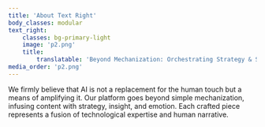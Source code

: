 ```yaml
---
title: 'About Text Right'
body_classes: modular
text_right:
    classes: bg-primary-light
    image: 'p2.png'
    title: 
        translatable: 'Beyond Mechanization: Orchestrating Strategy & Storytelling'
media_order: 'p2.png'
---
```


We firmly believe that AI is not a replacement for the human touch but a means of amplifying it. Our platform goes beyond simple mechanization, infusing content with strategy, insight, and emotion. Each crafted piece represents a fusion of technological expertise and human narrative.